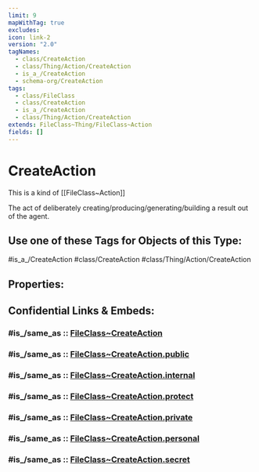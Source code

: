 ```yaml
---
limit: 9
mapWithTag: true
excludes: 
icon: link-2
version: "2.0"
tagNames:
  - class/CreateAction
  - class/Thing/Action/CreateAction
  - is_a_/CreateAction
  - schema-org/CreateAction
tags:
  - class/FileClass
  - class/CreateAction
  - is_a_/CreateAction
  - class/Thing/Action/CreateAction
extends: FileClass~Thing/FileClass~Action
fields: []
---
```


# CreateAction
This is a kind of [[FileClass~Action]]

The act of deliberately creating/producing/generating/building a result out of the agent.


## Use one of these Tags for Objects of this Type:

#is_a_/CreateAction
#class/CreateAction
#class/Thing/Action/CreateAction

## Properties:


## Confidential Links & Embeds: 

### #is_/same_as :: [FileClass~CreateAction](/_Standards/fileClass/FileClass~Thing/FileClass~Action/FileClass~CreateAction.md) 

### #is_/same_as :: [FileClass~CreateAction.public](/_public/fileClass/FileClass~Thing/FileClass~Action/FileClass~CreateAction.public.md) 

### #is_/same_as :: [FileClass~CreateAction.internal](/_internal/fileClass/FileClass~Thing/FileClass~Action/FileClass~CreateAction.internal.md) 

### #is_/same_as :: [FileClass~CreateAction.protect](/_protect/fileClass/FileClass~Thing/FileClass~Action/FileClass~CreateAction.protect.md) 

### #is_/same_as :: [FileClass~CreateAction.private](/_private/fileClass/FileClass~Thing/FileClass~Action/FileClass~CreateAction.private.md) 

### #is_/same_as :: [FileClass~CreateAction.personal](/_personal/fileClass/FileClass~Thing/FileClass~Action/FileClass~CreateAction.personal.md) 

### #is_/same_as :: [FileClass~CreateAction.secret](/_secret/fileClass/FileClass~Thing/FileClass~Action/FileClass~CreateAction.secret.md)

